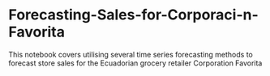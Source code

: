 # Forecasting-Sales-for-Corporaci-n-Favorita
This notebook covers utilising several time series forecasting methods to forecast store sales for the Ecuadorian grocery retailer Corporation Favorita

